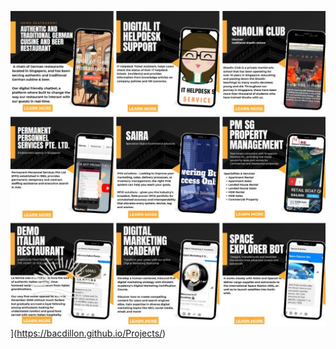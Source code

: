 ![alt_text](https://github.com/bacdillon/Projects/blob/main/projects.jpg)](https://bacdillon.github.io/Projects/)

